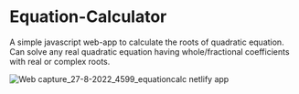 # Equation-Calculator
A simple javascript web-app to calculate the roots of quadratic equation.
Can solve any real quadratic equation having whole/fractional coefficients with real or complex roots.

![Web capture_27-8-2022_4599_equationcalc netlify app](https://user-images.githubusercontent.com/106222706/187029253-2629e1bd-9ab8-4364-ae21-5f5260123dac.jpeg)
